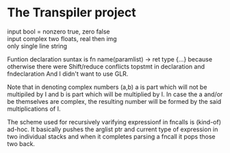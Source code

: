 # The Transpiler project

input bool = nonzero true, zero false<br />
input complex two floats, real then img<br />
only single line string<br />

Funtion declaration suntax is fn name(paramlist) -> ret type {...} because otherwise there were Shift/reduce conflicts topstmt in declaration and fndeclaration And I didn't want to use GLR.<br />

Note that in denoting complex numbers (a,b) a is part which will not be multipiled by I and b is part which will be multiplied by I.
In case the a and/or be themselves are complex, the resulting number will be formed by the said multiplications of I.<br />

The scheme used for recursively varifying expressionf in fncalls is (kind-of) ad-hoc. It basically pushes the arglist ptr and current type of expression in two individual stacks and when it completes parsing a fncall it pops those two back.<br />
